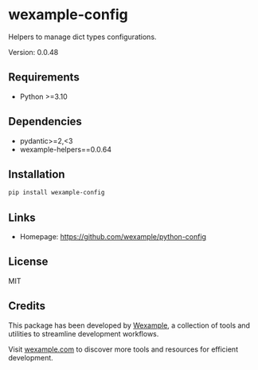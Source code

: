 # wexample-config

Helpers to manage dict types configurations.

Version: 0.0.48

## Requirements

- Python >=3.10

## Dependencies

- pydantic>=2,<3
- wexample-helpers==0.0.64

## Installation

```bash
pip install wexample-config
```

## Links

- Homepage: https://github.com/wexample/python-config

## License

MIT
## Credits

This package has been developed by [Wexample](https://wexample.com), a collection of tools and utilities to streamline development workflows.

Visit [wexample.com](https://wexample.com) to discover more tools and resources for efficient development.